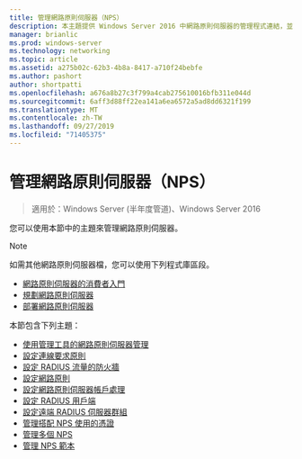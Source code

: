 ```yaml
---
title: 管理網路原則伺服器（NPS）
description: 本主題提供 Windows Server 2016 中網路原則伺服器的管理程式連結，並包含 NPS 其他指引的連結。
manager: brianlic
ms.prod: windows-server
ms.technology: networking
ms.topic: article
ms.assetid: a275b02c-62b3-4b8a-8417-a710f24bebfe
ms.author: pashort
author: shortpatti
ms.openlocfilehash: a676a8b27c3f799a4cab275610016bfb311e044d
ms.sourcegitcommit: 6aff3d88ff22ea141a6ea6572a5ad8dd6321f199
ms.translationtype: MT
ms.contentlocale: zh-TW
ms.lasthandoff: 09/27/2019
ms.locfileid: "71405375"
---
```

# <a name="manage-network-policy-server-nps"></a>管理網路原則伺服器（NPS）

>適用於：Windows Server (半年度管道)、Windows Server 2016

您可以使用本節中的主題來管理網路原則伺服器。  
  
>[!NOTE]
>如需其他網路原則伺服器檔，您可以使用下列程式庫區段。  
>- [網路原則伺服器的消費者入門](nps-getstart-top.md)
>- [規劃網路原則伺服器](nps-plan-top.md)
>- [部署網路原則伺服器](nps-deploy.md)  
  
本節包含下列主題：  
  
- [使用管理工具的網路原則伺服器管理](nps-admintools.md)
- [設定連線要求原則](nps-crp-configure.md)
- [設定 RADIUS 流量的防火牆](nps-firewalls-configure.md)
- [設定網路原則](nps-np-configure.md)
- [設定網路原則伺服器帳戶處理](nps-accounting-configure.md)
- [設定 RADIUS 用戶端](nps-radius-clients-configure.md)
- [設定遠端 RADIUS 伺服器群組](nps-crp-rrsg-configure.md)
- [管理搭配 NPS 使用的憑證](nps-manage-certificates.md)
- [管理多個 NPS](nps-manage-servers.md)
- [管理 NPS 範本](nps-manage-templates.md)

